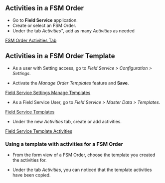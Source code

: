 ## Activities in a FSM Order

- Go to **Field Service** application.
- Create or select an FSM Order.
- Under the tab *Activities"*, add as many *Activities* as needed

[FSM Order Activities Tab](../static/description/fsm_order_activity_tab.png)

## Activities in a FSM Order Template

- As a user with Setting access, go to *Field Service > Configuration > Settings*.

- Activate the *Manage Order Templates* feature and **Save**.

[Field Service Settings Manage Templates](../static/description/field_service_settings_manage_templates.png)

- As a Field Service User, go to *Field Service > Master Data > Templates*.

[Field Service Templates](../static/description/field_service_template.png)

- Under the new *Activities* tab, create or add activities.

[Field Service Template Activities](../static/description/field_service_template_activities.png)

### Using a template with activities for a FSM Order

- From the form view of a FSM Order, choose the template you created the activities for.

- Under the tab *Activities*, you can noticed that the template activities have been copied.
